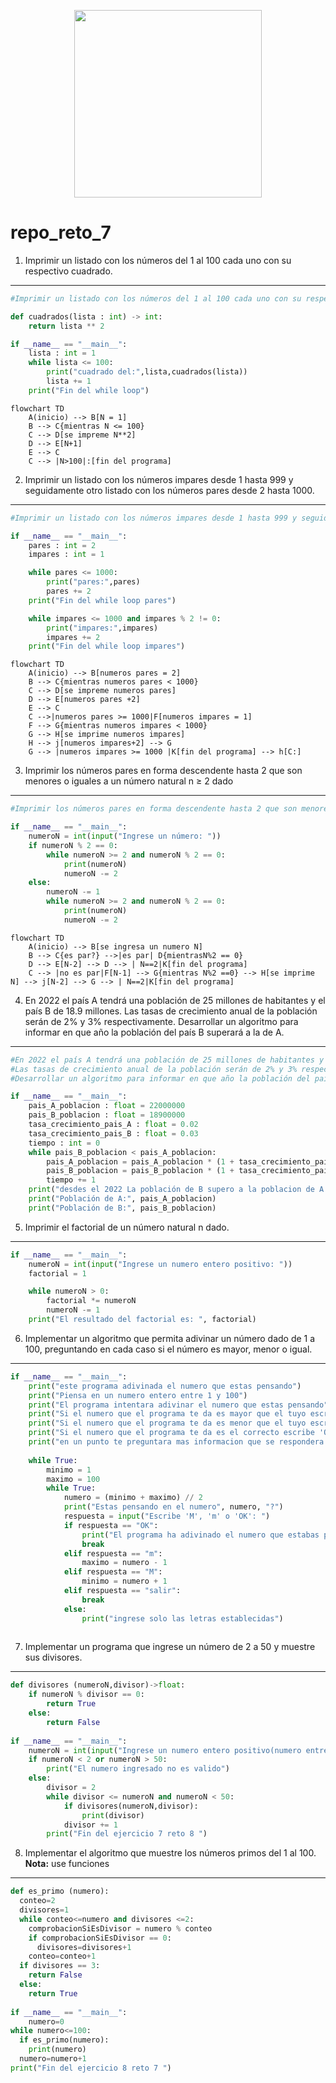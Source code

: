 <div align='center'>
<figure> <img src="https://i.postimg.cc/HkMddSNw/error-418.png" alt="" width="300" height="auto"/></br>
<figcaption><b></b></figcaption></figure>
</div>

# repo_reto_7

1. Imprimir un listado con los números del 1 al 100 cada uno con su respectivo cuadrado.
________________________________
```python
#Imprimir un listado con los números del 1 al 100 cada uno con su respectivo cuadrado

def cuadrados(lista : int) -> int:
    return lista ** 2

if __name__ == "__main__":
    lista : int = 1
    while lista <= 100:
        print("cuadrado del:",lista,cuadrados(lista))
        lista += 1
    print("Fin del while loop")
```
```mermaid
flowchart TD
    A(inicio) --> B[N = 1]
    B --> C{mientras N <= 100}
    C --> D[se impreme N**2]    
    D --> E[N+1] 
    E --> C
    C --> |N>100|:[fin del programa]
```
2.  Imprimir un listado con los números impares desde 1 hasta 999 y seguidamente otro listado con los números pares desde 2 hasta 1000.
________________________________
```python
#Imprimir un listado con los números impares desde 1 hasta 999 y seguidamente otro listado con los números pares desde 2 hasta 1000

if __name__ == "__main__":
    pares : int = 2
    impares : int = 1

    while pares <= 1000:
        print("pares:",pares)
        pares += 2
    print("Fin del while loop pares")

    while impares <= 1000 and impares % 2 != 0:
        print("impares:",impares)
        impares += 2
    print("Fin del while loop impares")
```
```mermaid
flowchart TD
    A(inicio) --> B[numeros pares = 2]
    B --> C{mientras numeros pares < 1000}
    C --> D[se impreme numeros pares]    
    D --> E[numeros pares +2] 
    E --> C
    C -->|numeros pares >= 1000|F[numeros impares = 1]
    F --> G{mientras numeros impares < 1000}
    G --> H[se imprime numeros impares]
    H --> j[numeros impares+2] --> G
    G --> |numeros impares >= 1000 |K[fin del programa] --> h[C:]
```
3.  Imprimir los números pares en forma descendente hasta 2 que son menores o iguales a un número natural n ≥ 2 dado
________________________________
```python
#Imprimir los números pares en forma descendente hasta 2 que son menores o iguales a un número natural n ≥ 2 dado

if __name__ == "__main__":    
    numeroN = int(input("Ingrese un número: "))
    if numeroN % 2 == 0:
        while numeroN >= 2 and numeroN % 2 == 0:
            print(numeroN)
            numeroN -= 2
    else:
        numeroN -= 1
        while numeroN >= 2 and numeroN % 2 == 0:
            print(numeroN)
            numeroN -= 2

```

```mermaid
flowchart TD
    A(inicio) --> B[se ingresa un numero N]
    B --> C{es par?} -->|es par| D{mientrasN%2 == 0} 
    D --> E[N-2] --> D --> | N==2|K[fin del programa]
    C --> |no es par|F[N-1] --> G{mientras N%2 ==0} --> H[se imprime N] --> j[N-2] --> G --> | N==2|K[fin del programa]
```
4. En 2022 el país A tendrá una población de 25 millones de habitantes y el país B de 18.9 millones. Las tasas de crecimiento anual de la población serán de 2% y 3% respectivamente. Desarrollar un algoritmo para informar en que año la población del país B superará a
la de A.
________________________________
```python
#En 2022 el país A tendrá una población de 25 millones de habitantes y el país B de 18.9 millones. 
#Las tasas de crecimiento anual de la población serán de 2% y 3% respectivamente. 
#Desarrollar un algoritmo para informar en que año la población del país B superará a la de A.

if __name__ == "__main__":
    pais_A_poblacion : float = 22000000
    pais_B_poblacion : float = 18900000
    tasa_crecimiento_pais_A : float = 0.02
    tasa_crecimiento_pais_B : float = 0.03
    tiempo : int = 0
    while pais_B_poblacion < pais_A_poblacion:
        pais_A_poblacion = pais_A_poblacion * (1 + tasa_crecimiento_pais_A) ** tiempo
        pais_B_poblacion = pais_B_poblacion * (1 + tasa_crecimiento_pais_B) ** tiempo
        tiempo += 1
    print("desdes el 2022 La población de B supero a la poblacion de A en", tiempo, "años")
    print("Población de A:", pais_A_poblacion)
    print("Población de B:", pais_B_poblacion)
```
5. Imprimir el factorial de un número natural n dado.
________________________________
```python
if __name__ == "__main__":
    numeroN = int(input("Ingrese un numero entero positivo: "))
    factorial = 1

    while numeroN > 0:
        factorial *= numeroN
        numeroN -= 1
    print("El resultado del factorial es: ", factorial)
```
6. Implementar un algoritmo que permita adivinar un número dado de 1 a 100, preguntando en cada caso si el número es mayor, menor o igual.
________________________________
```python
if __name__ == "__main__":
    print("este programa adivinada el numero que estas pensando")
    print("Piensa en un numero entero entre 1 y 100")
    print("El programa intentara adivinar el numero que estas pensando")
    print("Si el numero que el programa te da es mayor que el tuyo escribe 'M'")
    print("Si el numero que el programa te da es menor que el tuyo escribe 'm'")
    print("Si el numero que el programa te da es el correcto escribe 'OK'")
    print("en un punto te preguntara mas informacion que se respondera de manera diferente")
    
    while True:
        minimo = 1
        maximo = 100
        while True:
            numero = (minimo + maximo) // 2
            print("Estas pensando en el numero", numero, "?")
            respuesta = input("Escribe 'M', 'm' o 'OK': ")
            if respuesta == "OK":
                print("El programa ha adivinado el numero que estabas pensando")
                break
            elif respuesta == "m":
                maximo = numero - 1
            elif respuesta == "M":
                minimo = numero + 1
            elif respuesta == "salir":
                break
            else:
                print("ingrese solo las letras establecidas")
        
```
7. Implementar un programa que ingrese un número de 2 a 50 y muestre sus divisores.
________________________________
```python
def divisores (numeroN,divisor)->float:
    if numeroN % divisor == 0:
        return True 
    else:
        return False
    
if __name__ == "__main__":
    numeroN = int(input("Ingrese un numero entero positivo(numero entre 2 y 50): "))
    if numeroN < 2 or numeroN > 50:
        print("El numero ingresado no es valido")
    else:
        divisor = 2
        while divisor <= numeroN and numeroN < 50:
            if divisores(numeroN,divisor):
                print(divisor)
            divisor += 1 
        print("Fin del ejercicio 7 reto 8 ")
```
8. Implementar el algoritmo que muestre los números primos del 1 al 100. **Nota:** use funciones
________________________________
```python
def es_primo (numero):
  conteo=2
  divisores=1
  while conteo<=numero and divisores <=2:
    comprobacionSiEsDivisor = numero % conteo
    if comprobacionSiEsDivisor == 0:
      divisores=divisores+1
    conteo=conteo+1
  if divisores == 3:
    return False
  else: 
    return True
  
if __name__ == "__main__":
    numero=0
while numero<=100:
  if es_primo(numero):
    print(numero)
  numero=numero+1
print("Fin del ejercicio 8 reto 7 ")
```
